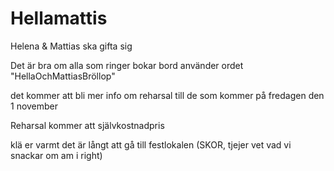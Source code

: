 # Hellamattis
Helena &amp; Mattias ska gifta sig

Det är bra om alla som ringer bokar bord
använder ordet "HellaOchMattiasBröllop"

det kommer att bli mer info om reharsal
till de som kommer på fredagen den 1 november

Reharsal kommer att  självkostnadpris

klä er varmt det är långt att gå till festlokalen (SKOR, tjejer vet vad vi snackar om am i right)

